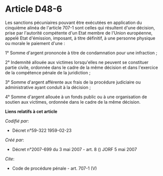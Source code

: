 # Article D48-6

Les sanctions pécuniaires pouvant être exécutées en application du cinquième alinéa de l'article 707-1 sont celles qui
résultent d'une décision, prise par l'autorité compétente d'un Etat membre de l'Union européenne, appelé Etat d'émission,
imposant, à titre définitif, à une personne physique ou morale le paiement d'une : 

1° Somme d'argent prononcée à titre de condamnation pour une infraction ; 

2° Indemnité allouée aux victimes lorsqu'elles ne peuvent se constituer partie civile, ordonnée dans le cadre de la même
décision et dans l'exercice de la compétence pénale de la juridiction ; 

3° Somme d'argent afférente aux frais de la procédure judiciaire ou administrative ayant conduit à la décision ; 

4° Somme d'argent allouée à un fonds public ou à une organisation de soutien aux victimes, ordonnée dans le cadre de la même
décision.

**Liens relatifs à cet article**

_Codifié par_:

  - Décret n°59-322 1959-02-23

_Créé par_:

  - Décret n°2007-699 du 3 mai 2007 - art. 8 () JORF 5 mai 2007

_Cite_:

  - Code de procédure pénale - art. 707-1 (V)
